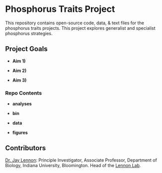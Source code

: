 Phosphorus Traits Project
=========

This repository contains open-source code, data, & text files for the phosphorus traits projects.
This project explores generalist and specialist phosphorus strategies.

## Project Goals

* **Aim 1)**

* **Aim 2)**

* **Aim 3)**

### Repo Contents

* **analyses**

* **bin**

* **data**

* **figures**

## Contributors

[Dr. Jay Lennon](http://www.indiana.edu/~microbes/people.php): Principle Investigator, Associate Professor, Department of Biology, Indiana University, Bloomington. Head of the [Lennon Lab](http://www.indiana.edu/~microbes/people.php).
